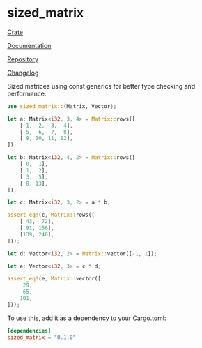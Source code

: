# sized_matrix

[Crate](https://crates.io/crates/sized_matrix)

[Documentation](https://docs.rs/sized_matrix)

[Repository](https://github.com/LukeMiles49/sized-matrix-rs)

[Changelog](https://github.com/LukeMiles49/sized-matrix-rs/blob/master/CHANGELOG.md)

Sized matrices using const generics for better type checking and performance.

```rust
use sized_matrix::{Matrix, Vector};

let a: Matrix<i32, 3, 4> = Matrix::rows([
	[ 1,  2,  3,  4],
	[ 5,  6,  7,  8],
	[ 9, 10, 11, 12],
]);

let b: Matrix<i32, 4, 2> = Matrix::rows([
	[ 0,  1],
	[ 1,  2],
	[ 3,  5],
	[ 8, 13],
]);

let c: Matrix<i32, 3, 2> = a * b;

assert_eq!(c, Matrix::rows([
	[ 43,  72],
	[ 91, 156],
	[139, 240],
]));

let d: Vector<i32, 2> = Matrix::vector([-1, 1]);

let e: Vector<i32, 3> = c * d;

assert_eq!(e, Matrix::vector([
	 29,
	 65,
	101,
]));
```

To use this, add it as a dependency to your Cargo.toml:
```toml
[dependencies]
sized_matrix = "0.1.0"
```
